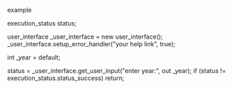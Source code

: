 example 

execution_status status;

user_interface _user_interface = new user_interface();
_user_interface.setup_error_handler("your help link", true);

int _year = default;

status = _user_interface.get_user_input<int>("enter year:", out _year);
if (status != execution_status.status_success) return;

